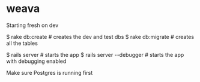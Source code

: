 weava
=====


Starting fresh on dev

$ rake db:create # creates the dev and test dbs
$ rake db:migrate # creates all the tables

$ rails server # starts the app
$ rails server --debugger # starts the app with debugging enabled

Make sure Postgres is running first